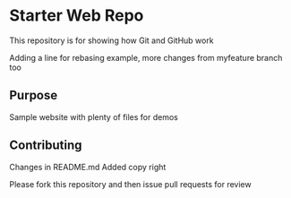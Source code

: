 # Starter Web Repo

This repository is for showing how Git and GitHub work

Adding a line for rebasing example, more changes from myfeature branch too

## Purpose

Sample website with plenty of files for demos

## Contributing
Changes in README.md
Added copy right

Please fork this repository and then issue pull requests for review
